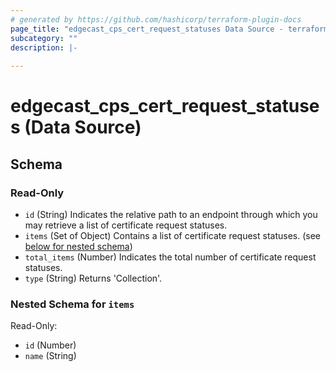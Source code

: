 ```yaml
---
# generated by https://github.com/hashicorp/terraform-plugin-docs
page_title: "edgecast_cps_cert_request_statuses Data Source - terraform-provider-ec"
subcategory: ""
description: |-
  
---
```


# edgecast_cps_cert_request_statuses (Data Source)





<!-- schema generated by tfplugindocs -->
## Schema

### Read-Only

- `id` (String) Indicates the relative path to an endpoint through which you may retrieve a list of certificate request statuses.
- `items` (Set of Object) Contains a list of certificate request statuses. (see [below for nested schema](#nestedatt--items))
- `total_items` (Number) Indicates the total number of certificate request statuses.
- `type` (String) Returns 'Collection'.

<a id="nestedatt--items"></a>
### Nested Schema for `items`

Read-Only:

- `id` (Number)
- `name` (String)


